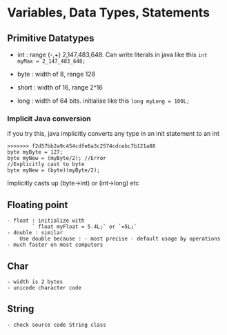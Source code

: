 # Variables, Data Types, Statements

## Primitive Datatypes
- int : range (-,+) 2,147,483,648.
	Can write literals in java like this `int myMax = 2_147_483_648;`
- byte : width of 8, range 128

- short : width of 16, range 2^16

- long : width of 64 bits.
	initialise like this `long myLong = 100L;`

### Implicit Java conversion
if you try this, java implicitly converts any type in an init statement to an int
```
>>>>>>> f2d57bb2a9c454cdfe6a3c2574cdcebc7b121a88
byte myByte = 127;
byte myNew = (myByte/2); //Error
//Explicitly cast to byte
byte myNew = (byte)(myByte/2);
```

Implicitly casts up (byte->int) or (int->long) etc

## Floating point
	- float : initialize with 
			` float myFloat = 5.4L;` or `=5L;`
	- double : similar
		Use double because : - most precise - default usage by operations - much faster on most computers

## Char
	- width is 2 bytes
	- unicode character code


## String
	- check source code String class
